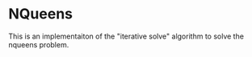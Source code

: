 # NQueens
This is an implementaiton of the "iterative solve" algorithm to solve the nqueens problem. 
